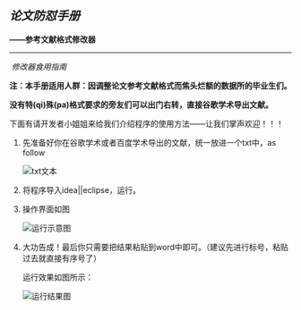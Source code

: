 ## *论文防怼手册*

**——参考文献格式修改器**

------

​	*修改器食用指南*

**注：本手册适用人群：因调整论文参考文献格式而焦头烂额的数据所的毕业生们。**

​	**没有特(qi)殊(pa)格式要求的旁友们可以出门右转，直接谷歌学术导出文献。**

下面有请开发者小姐姐来给我们介绍程序的使用方法——让我们掌声欢迎！！！

1. 先准备好你在谷歌学术或者百度学术导出的文献，统一放进一个txt中，as follow

    ![txt文本](<https://github.com/fanxingq/PaperFormat/blob/master/img/paper.png>)

2. 将程序导入idea||eclipse，运行。

3. 操作界面如图

    ![运行示意图](<https://github.com/fanxingq/PaperFormat/blob/master/img/runImg.png>)

4. 大功告成！最后你只需要把结果粘贴到word中即可。（建议先进行标号，粘贴过去就直接有序号了）

   运行效果如图所示：

   ![运行结果图](<https://github.com/fanxingq/PaperFormat/blob/master/img/result.png>)

<dsdssdvgsdds>





